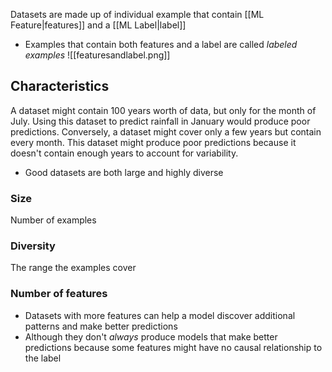 Datasets are made up of individual example that contain [[ML Feature|features]] and a [[ML Label|label]]
- Examples that contain both features and a label are called *labeled examples*
![[featuresandlabel.png]]

## Characteristics
A dataset might contain 100 years worth of data, but only for the month of July. Using this dataset to predict rainfall in January would produce poor predictions. Conversely, a dataset might cover only a few years but contain every month. This dataset might produce poor predictions because it doesn't contain enough years to account for variability.
- Good datasets are both large and highly diverse
### Size
Number of examples
### Diversity
The range the examples cover

### Number of features
- Datasets with more features can help a model discover additional patterns and make better predictions
- Although they don't _always_ produce models that make better predictions because some features might have no causal relationship to the label